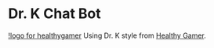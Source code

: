 # Dr. K Chat Bot
[!logo for healthygamer](https://yt3.googleusercontent.com/BKzgRwAXWC087Mj5XZtD3ynUoAMsQLhSoSGGsO1YjBBeITyhhQXCK4buANyMyZrx_j5szabz_A=s900-c-k-c0x00ffffff-no-rj)
Using Dr. K style from [Healthy Gamer](https://www.healthygamer.gg). 



